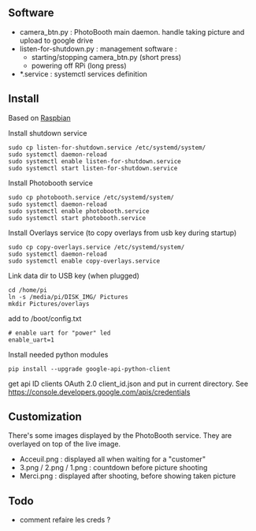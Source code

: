 ## Software
* camera_btn.py : PhotoBooth main daemon. handle taking picture and upload to google drive
* listen-for-shutdown.py : management software :
  * starting/stopping camera_btn.py (short press)
  * powering off RPi (long press)
* *.service : systemctl services definition

## Install

Based on [Raspbian](https://www.raspberrypi.org/downloads/raspbian/)

Install shutdown service

    sudo cp listen-for-shutdown.service /etc/systemd/system/
    sudo systemctl daemon-reload
    sudo systemctl enable listen-for-shutdown.service
    sudo systemctl start listen-for-shutdown.service

Install Photobooth service

    sudo cp photobooth.service /etc/systemd/system/
    sudo systemctl daemon-reload
    sudo systemctl enable photobooth.service
    sudo systemctl start photobooth.service

Install Overlays service (to copy overlays from usb key during startup)

    sudo cp copy-overlays.service /etc/systemd/system/
    sudo systemctl daemon-reload
    sudo systemctl enable copy-overlays.service

Link data dir to USB key (when plugged)

    cd /home/pi
    ln -s /media/pi/DISK_IMG/ Pictures
    mkdir Pictures/overlays

add to /boot/config.txt

    # enable uart for "power" led
    enable_uart=1

Install needed python modules

    pip install --upgrade google-api-python-client

get api ID clients OAuth 2.0 client_id.json and put in current directory. See https://console.developers.google.com/apis/credentials

## Customization
There's some images displayed by the PhotoBooth service. They are overlayed on top of the live image.
* Acceuil.png : displayed all when waiting for a "customer"
* 3.png / 2.png / 1.png : countdown before picture shooting
* Merci.png : displayed after shooting, before showing taken picture

## Todo
* comment refaire les creds ?
